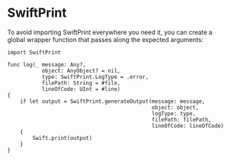 # SwiftPrint

To avoid importing SwiftPrint everywhere you need it, you can create a global wrapper function that passes along the expected arguments:

```
import SwiftPrint

func log(_ message: Any?,
           object: AnyObject? = nil,
           type: SwiftPrint.LogType = .error,
           filePath: String = #file,
           lineOfCode: UInt = #line)
{
    if let output = SwiftPrint.generateOutput(message: message,
                                              object: object,
                                              logType: type,
                                              filePath: filePath,
                                              lineOfCode: lineOfCode)
    {
        Swift.print(output)
    }
}
```

